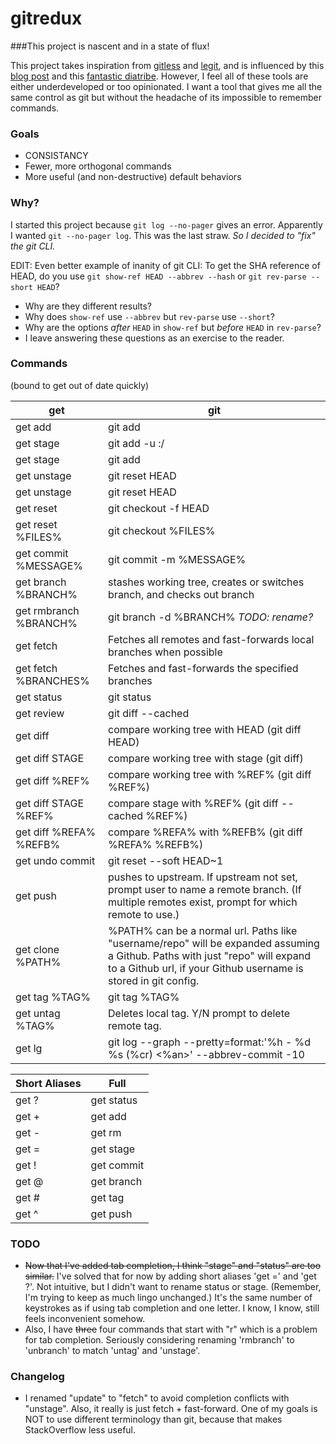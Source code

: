 # gitredux
###This project is nascent and in a state of flux!

This project takes inspiration from [gitless](http://gitless.com/) and [legit](https://github.com/kennethreitz/legit), and is
influenced by this [blog post](http://www.saintsjd.com/2012/01/a-better-ui-for-git/) and this [fantastic diatribe](http://stevebennett.me/2012/02/24/10-things-i-hate-about-git).
However, I feel all of these tools are either underdeveloped or too opinionated. I want a tool that gives me all the
same control as git but without the headache of its impossible to remember commands.

### Goals
* CONSISTANCY
* Fewer, more orthogonal commands
* More useful (and non-destructive) default behaviors

### Why?
I started this project because `git log --no-pager` gives an error. Apparently I wanted `git --no-pager log`. This was the last straw.
*So I decided to "fix" the git CLI.*

EDIT: Even better example of inanity of git CLI: To get the SHA reference of HEAD, do you use `git show-ref HEAD --abbrev --hash` or `git rev-parse --short HEAD`?

 * Why are they different results?
 * Why does `show-ref` use `--abbrev` but `rev-parse` use `--short`?
 * Why are the options _after_ `HEAD` in `show-ref` but _before_ `HEAD` in `rev-parse`?
 * I leave answering these questions as an exercise to the reader.


### Commands
(bound to get out of date quickly)

get | git
------------- | -------------
get add <untracked file> | git add <file>
get stage | git add -u :/
get stage <tracked file> | git add <file>
get unstage | git reset HEAD
get unstage <staged file> | git reset HEAD <file>
get reset | git checkout -f HEAD
get reset %FILES% | git checkout %FILES%
get commit %MESSAGE% | git commit -m %MESSAGE%
get branch %BRANCH% | stashes working tree, creates or switches branch, and checks out branch
get rmbranch %BRANCH% | git branch -d %BRANCH% *TODO: rename?*
get fetch | Fetches all remotes and fast-forwards local branches when possible
get fetch %BRANCHES% | Fetches and fast-forwards the specified branches
get status | git status
get review | git diff --cached
get diff | compare working tree with HEAD (git diff HEAD)
get diff STAGE | compare working tree with stage (git diff)
get diff %REF% | compare working tree with %REF% (git diff %REF%)
get diff STAGE %REF% | compare stage with %REF% (git diff --cached %REF%)
get diff %REFA% %REFB% | compare %REFA% with %REFB% (git diff %REFA% %REFB%)
get undo commit | git reset --soft HEAD~1
get push | pushes to upstream. If upstream not set, prompt user to name a remote branch. (If multiple remotes exist, prompt for which remote to use.)
get clone %PATH% | %PATH% can be a normal url. Paths like "username/repo" will be expanded assuming a Github. Paths with just "repo" will expand to a Github url, if your Github username is stored in git config.
get tag %TAG% | git tag %TAG%
get untag %TAG% | Deletes local tag. Y/N prompt to delete remote tag.
get lg | git log --graph --pretty=format:'%h - %d %s (%cr) <%an>' --abbrev-commit -10

Short Aliases | Full
--------------|-----
get ? | get status
get + | get add
get - | get rm
get = | get stage
get ! | get commit
get @ | get branch
get # | get tag
get ^ | get push


### TODO
* ~~Now that I've added tab completion, I think "stage" and "status" are too similar.~~
  I've solved that for now by adding short aliases 'get =' and 'get ?'. Not intuitive,
  but I didn't want to rename status or stage. (Remember, I'm
  trying to keep as much lingo unchanged.) It's the same number of keystrokes as if using
  tab completion and one letter. I know, I know, still feels inconvenient somehow.
* Also, I have ~~three~~ four commands that start with "r" which is a problem for tab completion.
  Seriously considering renaming 'rmbranch' to 'unbranch' to match 'untag' and 'unstage'.

### Changelog
- I renamed "update" to "fetch" to avoid completion conflicts with "unstage".
Also, it really is just fetch + fast-forward. One of my goals is NOT to use
different terminology than git, because that makes StackOverflow less useful.
